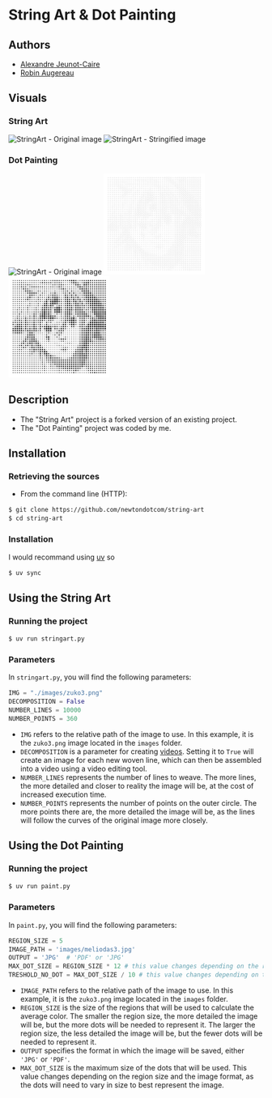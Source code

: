 # String Art & Dot Painting

## Authors

- [Alexandre Jeunot-Caire](https://github.com/jeunotca)
- [Robin Augereau](https://github.com/newtondotcom)

## Visuals
### String Art
<picture>
<img src="images/twd2.jpg" alt="StringArt - Original image" width="200"/>
</picture>
<picture>
<img src="images/twd2-string-art.png" alt="StringArt - Stringified image" width="200"/>
</picture>

### Dot Painting
<picture>
<img src="images/meliodas3.jpg" alt="StringArt - Original image" width="200"/>
</picture>
<picture>
<img src="images/meliodas3_hollow_a5_centered.jpg" alt="Dotpainting colored" width="200"/>
</picture>
<picture>
<img src="images/meliodas3_filled_a5_centered.jpg" alt="Dotpainting uncolored" width="200""/>
</picture>


## Description

- The "String Art" project is a forked version of an existing project.
- The "Dot Painting" project was coded by me.

## Installation

### Retrieving the sources

* From the command line (HTTP):
```bash
$ git clone https://github.com/newtondotcom/string-art
$ cd string-art
```

### Installation

I would recommand using [uv](https://github.com/astral-sh/uv) so
```bash
$ uv sync
```

## Using the String Art

### Running the project

```bash
$ uv run stringart.py
```

### Parameters

In `stringart.py`, you will find the following parameters:

```python
IMG = "./images/zuko3.png"
DECOMPOSITION = False
NUMBER_LINES = 10000
NUMBER_POINTS = 360
```

* `IMG` refers to the relative path of the image to use. In this example, it is the `zuko3.png` image located in the `images` folder.
* `DECOMPOSITION` is a parameter for creating [videos](https://www.youtube.com/watch?v=ZspIYyTzPG0). Setting it to `True` will create an image for each new woven line, which can then be assembled into a video using a video editing tool.
* `NUMBER_LINES` represents the number of lines to weave. The more lines, the more detailed and closer to reality the image will be, at the cost of increased execution time.
* `NUMBER_POINTS` represents the number of points on the outer circle. The more points there are, the more detailed the image will be, as the lines will follow the curves of the original image more closely.

## Using the Dot Painting

### Running the project

```bash
$ uv run paint.py
```

### Parameters

In `paint.py`, you will find the following parameters:

```python
REGION_SIZE = 5
IMAGE_PATH = 'images/meliodas3.jpg'
OUTPUT = 'JPG'  # 'PDF' or 'JPG'
MAX_DOT_SIZE = REGION_SIZE * 12 # this value changes depending on the region size and the image format
TRESHOLD_NO_DOT = MAX_DOT_SIZE / 10 # this value changes depending on the region size and the image format, and is used to determine if a region should be filled with dots or not
```

* `IMAGE_PATH` refers to the relative path of the image to use. In this example, it is the `zuko3.png` image located in the `images` folder.
* `REGION_SIZE` is the size of the regions that will be used to calculate the average color. The smaller the region size, the more detailed the image will be, but the more dots will be needed to represent it. The larger the region size, the less detailed the image will be, but the fewer dots will be needed to represent it.
* `OUTPUT` specifies the format in which the image will be saved, either `'JPG'` or `'PDF'`.
* `MAX_DOT_SIZE` is the maximum size of the dots that will be used. This value changes depending on the region size and the image format, as the dots will need to vary in size to best represent the image.
